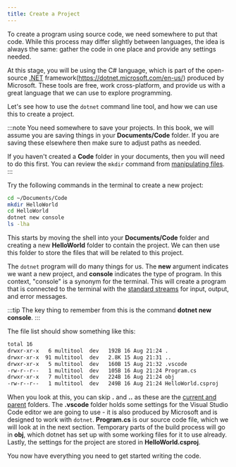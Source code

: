 ```yaml
---
title: Create a Project
---
```


To create a program using source code, we need somewhere to put that code. While this process may differ slightly between languages, the idea is always the same: gather the code in one place and provide any settings needed.

At this stage, you will be using the C# language, which is part of the open-source [.NET]((https://dotnet.microsoft.com/en-us/)dotnet) framework(https://dotnet.microsoft.com/en-us/) produced by Microsoft. These tools are free, work cross-platform, and provide us with a great language that we can use to explore programming.

Let's see how to use the `dotnet` command line tool, and how we can use this to create a project.

:::note
You need somewhere to save your projects. In this book, we will assume you are saving things in your **Documents/Code** folder. If you are saving these elsewhere then make sure to adjust paths as needed.

If you haven't created a **Code** folder in your documents, then you will need to do this first. You can review the `mkdir` command from [manipulating files](../../2-computer-use/1-concepts/5-manipulating-files.md#creating-folders-and-files).
:::

Try the following commands in the terminal to create a new project:

```sh
cd ~/Documents/Code
mkdir HelloWorld
cd HelloWorld
dotnet new console
ls -lha
```

This starts by moving the shell into your **Documents/Code** folder and creating a new **HelloWorld** folder to contain the project. We can then use this folder to store the files that will be related to this project.

The `dotnet` program will do many things for us. The **new** argument indicates we want a new project, and **console** indicates the type of program. In this context, "console" is a synonym for the terminal. This will create a program that is connected to the terminal with the [standard streams](../../2-computer-use/1-concepts/7-streams.md) for input, output, and error messages.

:::tip
The key thing to remember from this is the command **dotnet new console**.
:::

The file list should show something like this:

```sh
total 16
drwxr-xr-x   6 multitool  dev   192B 16 Aug 21:24 .
drwxr-xr-x  91 multitool  dev   2.8K 15 Aug 21:31 ..
drwxr-xr-x   5 multitool  dev   160B 15 Aug 21:32 .vscode
-rw-r--r--   1 multitool  dev   105B 16 Aug 21:24 Program.cs
drwxr-xr-x   7 multitool  dev   224B 16 Aug 21:24 obj
-rw-r--r--   1 multitool  dev   249B 16 Aug 21:24 HelloWorld.csproj
```

When you look at this, you can skip **.** and **..** as these are the [current and parent](../../2-computer-use/1-concepts/3-files-systems.md#tree-metaphor) folders. The **.vscode** folder holds some settings for the Visual Studio Code editor we are going to use - it is also produced by Microsoft and is designed to work with `dotnet`. **Program.cs** is our source code file, which we will look at in the next section. Temporary parts of the build process will go in **obj**, which dotnet has set up with some working files for it to use already. Lastly, the settings for the project are stored in **HelloWorld.csproj**.

You now have everything you need to get started writing the code.
